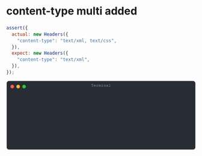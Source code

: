 # content-type multi added

```js
assert({
  actual: new Headers({
    "content-type": "text/xml, text/css",
  }),
  expect: new Headers({
    "content-type": "text/xml",
  }),
});
```

![img](<./headers/content-type multi added.svg>)

